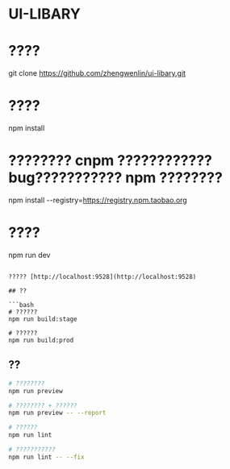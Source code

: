 # UI-LIBARY

> 
# ????
git clone https://github.com/zhengwenlin/ui-libary.git


# ????
npm install

# ???????? cnpm ???????????? bug??????????? npm ????????
npm install --registry=https://registry.npm.taobao.org

# ????
npm run dev
```

????? [http://localhost:9528](http://localhost:9528)

## ??

```bash
# ??????
npm run build:stage

# ??????
npm run build:prod
```

## ??

```bash
# ????????
npm run preview

# ???????? + ??????
npm run preview -- --report

# ??????
npm run lint

# ???????????
npm run lint -- --fix
```
